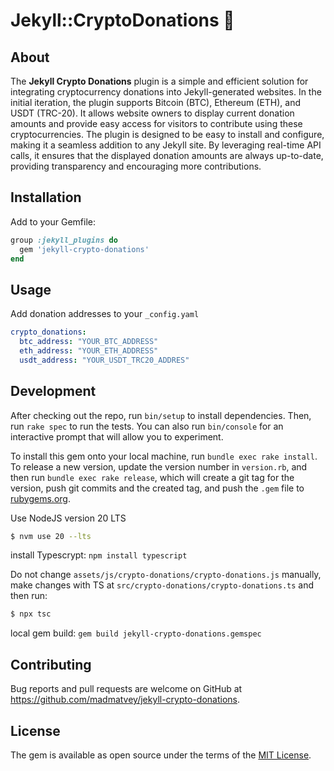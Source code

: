 # Jekyll::CryptoDonations 🤑

## About

The **Jekyll Crypto Donations** plugin is a simple and efficient solution for integrating cryptocurrency donations into Jekyll-generated websites. In the initial iteration, the plugin supports Bitcoin (BTC), Ethereum (ETH), and USDT (TRC-20). It allows website owners to display current donation amounts and provide easy access for visitors to contribute using these cryptocurrencies. The plugin is designed to be easy to install and configure, making it a seamless addition to any Jekyll site. By leveraging real-time API calls, it ensures that the displayed donation amounts are always up-to-date, providing transparency and encouraging more contributions.

## Installation

Add to your Gemfile:
```ruby
group :jekyll_plugins do
  gem 'jekyll-crypto-donations' 
end
```

## Usage

Add donation addresses to your `_config.yaml`

```yaml
crypto_donations:
  btc_address: "YOUR_BTC_ADDRESS"
  eth_address: "YOUR_ETH_ADDRESS"
  usdt_address: "YOUR_USDT_TRC20_ADDRES"
```

## Development

After checking out the repo, run `bin/setup` to install dependencies. Then, run `rake spec` to run the tests. You can also run `bin/console` for an interactive prompt that will allow you to experiment.

To install this gem onto your local machine, run `bundle exec rake install`. To release a new version, update the version number in `version.rb`, and then run `bundle exec rake release`, which will create a git tag for the version, push git commits and the created tag, and push the `.gem` file to [rubygems.org](https://rubygems.org).

Use NodeJS version 20 LTS 
```bash
$ nvm use 20 --lts
```
install Typescrypt: `npm install typescript` 

Do not change `assets/js/crypto-donations/crypto-donations.js` manually, make changes with TS at `src/crypto-donations/crypto-donations.ts` and then run: 
```bash
$ npx tsc
``` 
local gem build: `gem build jekyll-crypto-donations.gemspec` 

## Contributing

Bug reports and pull requests are welcome on GitHub at https://github.com/madmatvey/jekyll-crypto-donations.

## License

The gem is available as open source under the terms of the [MIT License](https://opensource.org/licenses/MIT).
